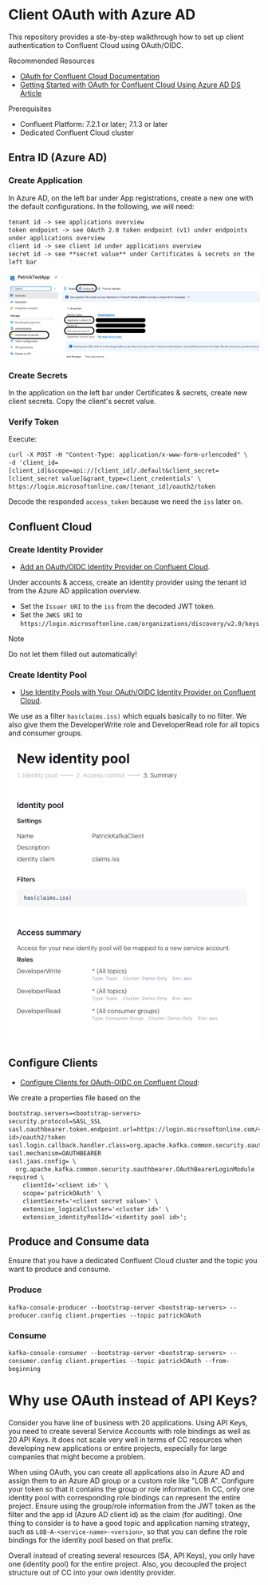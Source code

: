# Client OAuth with Azure AD

This repository provides a ste-by-step walkthrough how to set up client authentication to Confluent Cloud
using OAuth/OIDC.

Recommended Resources
* [OAuth for Confluent Cloud Documentation](https://docs.confluent.io/cloud/current/access-management/authenticate/oauth/overview.html)
* [Getting Started with OAuth for Confluent Cloud Using Azure AD DS Article](https://www.confluent.io/en-gb/blog/configuring-azure-ad-ds-with-oauth-for-confluent/)

Prerequisites

* Confluent Platform: 7.2.1 or later; 7.1.3 or later
* Dedicated Confluent Cloud cluster

## Entra ID (Azure AD)

### Create Application

In Azure AD, on the left bar under App registrations, create a new one with the default configurations.
In the following, we will need:
```
tenant id -> see applications overview
token endpoint -> see OAuth 2.0 token endpoint (v1) under endpoints under applications overview
client id -> see client id under applications overview
secret id -> see **secret value** under Certificates & secrets on the left bar
```


![](Application.png)

### Create Secrets

In the application on the left bar under Certificates & secrets, create
new client secrets. Copy the client's secret value.

### Verify Token

Execute:

```shell
curl -X POST -H "Content-Type: application/x-www-form-urlencoded" \
-d 'client_id=[client_id]&scope=api://[client_id]/.default&client_secret=[client_secret value]&grant_type=client_credentials' \
https://login.microsoftonline.com/[tenant_id]/oauth2/token
```

Decode the responded `access_token` because we need the `iss` later on.

## Confluent Cloud

### Create Identity Provider

* [Add an OAuth/OIDC Identity Provider on Confluent Cloud](https://docs.confluent.io/cloud/current/access-management/authenticate/oauth/identity-providers.html).

Under accounts & access, create an identity provider using the tenant id from the Azure AD application overview.

* Set the `Issuer URI` to the `iss` from the decoded JWT token.
* Set the `JWKS URI` to `https://login.microsoftonline.com/organizations/discovery/v2.0/keys`

> [!NOTE]
> Do not let them filled out automatically!


### Create Identity Pool

* [Use Identity Pools with Your OAuth/OIDC Identity Provider on Confluent Cloud](https://docs.confluent.io/cloud/current/access-management/authenticate/oauth/identity-pools.html#use-identity-pools-with-your-oauth-provider).

We use as a filter `has(claims.iss)` which equals basically to no filter.
We also give them the DeveloperWrite role and DeveloperRead role for all topics and consumer groups.


![](IdentitiyPool.png)


## Configure Clients

* [Configure Clients for OAuth-OIDC on Confluent Cloud](https://docs.confluent.io/cloud/current/access-management/authenticate/oauth/configure-clients-oauth.html):

We create a properties file based on the
```properties
bootstrap.servers=<bootstrap-servers>
security.protocol=SASL_SSL
sasl.oauthbearer.token.endpoint.url=https://login.microsoftonline.com/<tenant id>/oauth2/token
sasl.login.callback.handler.class=org.apache.kafka.common.security.oauthbearer.secured.OAuthBearerLoginCallbackHandler
sasl.mechanism=OAUTHBEARER
sasl.jaas.config= \
  org.apache.kafka.common.security.oauthbearer.OAuthBearerLoginModule required \
    clientId='<client id>' \
    scope='patrickOAuth' \
    clientSecret='<client secret value>' \
    extension_logicalCluster='<cluster id>' \
    extension_identityPoolId='<identity pool id>';
```

## Produce and Consume data

Ensure that you have a dedicated Confluent Cloud cluster and the topic you want to
produce and consume.

### Produce

```shell
kafka-console-producer --bootstrap-server <bootstrap-servers> --producer.config client.properties --topic patrickOAuth
```
### Consume

```shell
kafka-console-consumer --bootstrap-server <bootstrap-servers> --consumer.config client.properties --topic patrickOAuth --from-beginning
```

# Why use OAuth instead of API Keys?

Consider you have line of business with 20 applications. 
Using API Keys, you need to create several Service Accounts with role bindings as well as 20 API Keys.
It does not scale very well in terms of CC resources when developing new applications or entire projects, especially for large companies that might become a problem.

When using OAuth, you can create all applications also in Azure AD and assign them to an Azure AD group or a custom role like "LOB A".
Configure your token so that it contains the group or role information.
In CC, only one identity pool with corresponding role bindings can represent the entire project. Ensure using the group/role information from the JWT token as the filter and the app id (Azure AD client id) as the claim (for auditing).
One thing to consider is to have a good topic and application naming strategy, such as `LOB-A-<service-name>-<version>`, so that you can define the role bindings for the identity pool based on that prefix.

Overall instead of creating several resources (SA, API Keys), you only have one (identity pool) for the entire project. Also, you decoupled the project structure out of CC into your own identity provider. 
